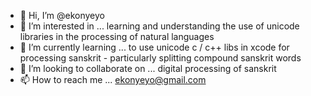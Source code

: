 - 👋 Hi, I’m @ekonyeyo
- 👀 I’m interested in ... learning and understanding the use of unicode libraries in the processing of natural languages
- 🌱 I’m currently learning ... to use unicode c / c++ libs in xcode for processing sanskrit - particularly splitting compound sanskrit words
- 💞️ I’m looking to collaborate on ... digital processing of sanskrit 
- 📫 How to reach me ... ekonyeyo@gmail.com

<!---
ekonyeyo/ekonyeyo is a ✨ special ✨ repository because its `README.md` (this file) appears on your GitHub profile.
You can click the Preview link to take a look at your changes.
--->

